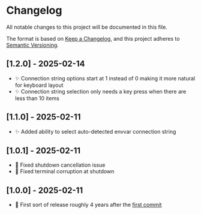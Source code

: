# Changelog

All notable changes to this project will be documented in this file.

The format is based on [Keep a Changelog](https://keepachangelog.com/en/1.0.0/),
and this project adheres to [Semantic Versioning](https://semver.org/spec/v2.0.0.html).

## [1.2.0] - 2025-02-14

- ✨ Connection string options start at 1 instead of 0 making it more natural for keyboard layout
- ✨ Connection string selection only needs a key press when there are less than 10 items 

## [1.1.0] - 2025-02-11

- ✨ Added ability to select auto-detected envvar connection string

## [1.0.1] - 2025-02-11

- 🐛 Fixed shutdown cancellation issue
- 🐛 Fixed terminal corruption at shutdown

## [1.0.0] - 2025-02-11

- 🥳 First sort of release roughly 4 years after the [first commit](https://github.com/ramonsmits/FakeMessageGen/commit/8c1bd0d689106962ebaefcb77b6ebbde7fea9eb5)
